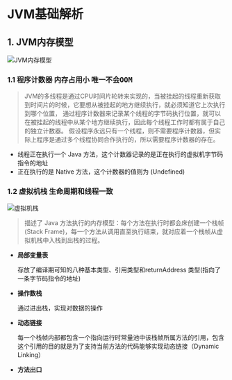 # JVM基础解析
## 1. JVM内存模型
![JVM内存模型](https://user-images.githubusercontent.com/28483207/117580809-58b70980-b12c-11eb-99ce-d8af449f777f.png)
### 1.1 程序计数器  <kbd>内存占用小</kbd> <kbd>唯一不会OOM</kbd>
> JVM的多线程是通过CPU时间片轮转来实现的，当被挂起的线程重新获取到时间片的时候，它要想从被挂起的地方继续执行，就必须知道它上次执行到哪个位置，
> 通过程序计数器来记录某个线程的字节码执行位置，就可以在被挂起的线程中从某个地方继续执行，因此每个线程工作时都有属于自己的独立计数器。
> 假设程序永远只有一个线程，则不需要程序计数器，但实际上程序是通过多个线程协同合作执行的，所以需要程序计数器的存在。
- 线程正在执行一个 Java 方法，这个计数器记录的是正在执行的虚拟机字节码指令的地址
- 正在执行的是 Native 方法，这个计数器的值则为 (Undefined)
### 1.2 虚拟机栈  <kbd>生命周期和线程一致</kbd>
![虚拟机栈](https://user-images.githubusercontent.com/28483207/117165315-f68e9980-adf7-11eb-8cf5-5bdfec1c6f57.png)
> 描述了 Java 方法执行的内存模型：每个方法在执行时都会床创建一个栈帧(Stack Frame)，每一个方法从调用直至执行结束，就对应着一个栈帧从虚拟机栈中入栈到出栈的过程。
- **局部变量表**

  存放了编译期可知的八种基本类型、引用类型和returnAddress 类型(指向了一条字节码指令的地址)
- **操作数栈**

  通过进出栈，实现对数据的操作
- **动态链接**

  每一个栈帧内部都包含一个指向运行时常量池中该栈帧所属方法的引用，包含这个引用的目的就是为了支持当前方法的代码能够实现动态链接（Dynamic Linking）
- **方法出口**
